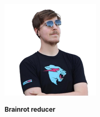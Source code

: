 <img width="60%" alt="image" src="https://github.com/jburde/Youtube_Screen_Time/blob/3cc5aee301a3bd89c5941ed2037308e249f38b5a/hello_extensions.png">

## Brainrot reducer